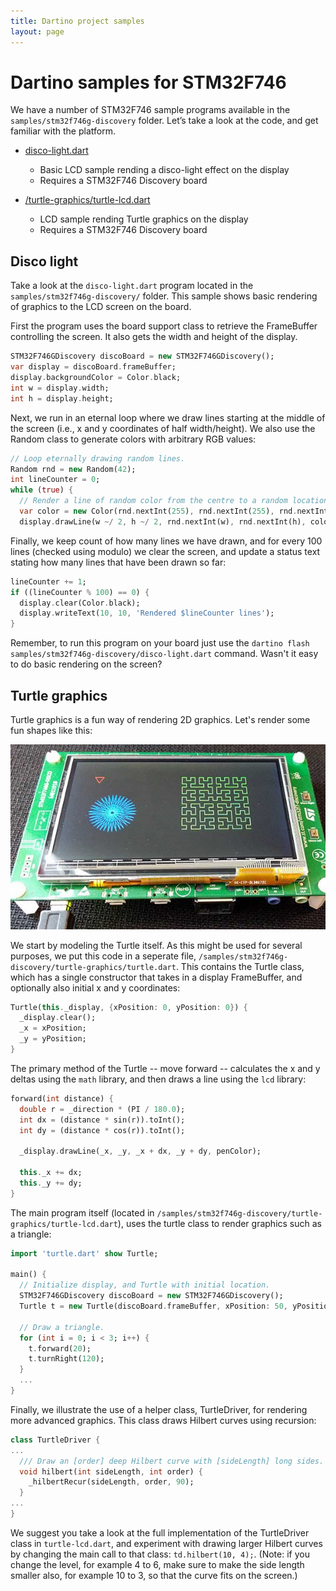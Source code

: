 ```yaml
---
title: Dartino project samples
layout: page
---
```


# Dartino samples for STM32F746

We have a number of STM32F746 sample programs available in the
`samples/stm32f746g-discovery` folder. Let’s take a look at the code, and get
familiar with the platform.

* [disco-light.dart](#disco-light)
  * Basic LCD sample rending a disco-light effect on the display
  * Requires a STM32F746 Discovery board

* [/turtle-graphics/turtle-lcd.dart](#turtle-graphics)
  * LCD sample rending Turtle graphics on the display
  * Requires a STM32F746 Discovery board

## Disco light ##

Take a look at the `disco-light.dart` program located in the
`samples/stm32f746g-discovery/` folder. This sample shows basic rendering of
graphics to the LCD screen on the board.

First the program uses the board support class to retrieve the FrameBuffer
controlling the screen. It also gets the width and height of the display.

```dart
STM32F746GDiscovery discoBoard = new STM32F746GDiscovery();
var display = discoBoard.frameBuffer;
display.backgroundColor = Color.black;
int w = display.width;
int h = display.height;
```

Next, we run in an eternal loop where we draw lines starting at the middle of
the screen (i.e., x and y coordinates of half width/height). We also use the
Random class to generate colors with arbitrary RGB values:

```dart
// Loop eternally drawing random lines.
Random rnd = new Random(42);
int lineCounter = 0;
while (true) {
  // Render a line of random color from the centre to a random location.
  var color = new Color(rnd.nextInt(255), rnd.nextInt(255), rnd.nextInt(255));
  display.drawLine(w ~/ 2, h ~/ 2, rnd.nextInt(w), rnd.nextInt(h), color);
```

Finally, we keep count of how many lines we have drawn, and for every 100 lines
(checked using modulo) we clear the screen, and update a status text stating how
many lines that have been drawn so far:

```dart
lineCounter += 1;
if ((lineCounter % 100) == 0) {
  display.clear(Color.black);
  display.writeText(10, 10, 'Rendered $lineCounter lines');
}
```

Remember, to run this program on your board just use the `dartino flash
samples/stm32f746g-discovery/disco-light.dart` command. Wasn't it easy to do
basic rendering on the screen?

## Turtle graphics ##

Turtle graphics is a fun way of rendering 2D graphics. Let's render some fun
shapes like this:

![Photo of Turtle graphics](/images/turtle-graphics.jpg)

We start by modeling the Turtle itself. As this might be used for several
purposes, we put this code in a seperate file,
`/samples/stm32f746g-discovery/turtle-graphics/turtle.dart`. This contains the
Turtle class, which has a single constructor that takes in a display
FrameBuffer, and optionally also initial x and y coordinates:

```dart
Turtle(this._display, {xPosition: 0, yPosition: 0}) {
  _display.clear();
  _x = xPosition;
  _y = yPosition;
}
```

The primary method of the Turtle -- move forward -- calculates the x and y
deltas using the `math` library, and then draws a line using the `lcd` library:

```dart
forward(int distance) {
  double r = _direction * (PI / 180.0);
  int dx = (distance * sin(r)).toInt();
  int dy = (distance * cos(r)).toInt();

  _display.drawLine(_x, _y, _x + dx, _y + dy, penColor);

  this._x += dx;
  this._y += dy;
}
```

The main program itself (located in
`/samples/stm32f746g-discovery/turtle-graphics/turtle-lcd.dart`), uses the
turtle class to render graphics such as a triangle:

```dart
import 'turtle.dart' show Turtle;

main() {
  // Initialize display, and Turtle with initial location.
  STM32F746GDiscovery discoBoard = new STM32F746GDiscovery();
  Turtle t = new Turtle(discoBoard.frameBuffer, xPosition: 50, yPosition: 50);

  // Draw a triangle.
  for (int i = 0; i < 3; i++) {
    t.forward(20);
    t.turnRight(120);
  }
  ...
}
```

Finally, we illustrate the use of a helper class, TurtleDriver, for rendering
more advanced graphics. This class draws Hilbert curves using recursion:

```dart
class TurtleDriver {
...
  /// Draw an [order] deep Hilbert curve with [sideLength] long sides.
  void hilbert(int sideLength, int order) {
    _hilbertRecur(sideLength, order, 90);
  }
...
}
```

We suggest you take a look at the full implementation of the TurtleDriver class
in `turtle-lcd.dart`, and experiment with drawing larger Hilbert curves by
changing the main call to that class: `td.hilbert(10, 4);`. (Note: if you change
the level, for example 4 to 6, make sure to make the side length smaller also,
for example 10 to 3, so that the curve fits on the screen.)
